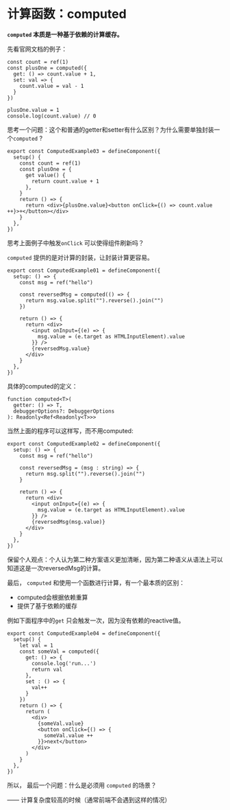 # 计算函数：computed



**`computed` 本质是一种基于依赖的计算缓存。** 



先看官网文档的例子：

```tsx
const count = ref(1)
const plusOne = computed({
  get: () => count.value + 1,
  set: val => {
    count.value = val - 1
  }
})

plusOne.value = 1
console.log(count.value) // 0
```



思考一个问题：这个和普通的getter和setter有什么区别？为什么需要单独封装一个`computed`  ?

```tsx
export const ComputedExample03 = defineComponent({
  setup() {
    const count = ref(1)
    const plusOne = {
      get value() {
        return count.value + 1
      },
    }
    return () => {
      return <div>{plusOne.value}<button onClick={() => count.value ++}>+</button></div>
    }
  },
})
```

思考上面例子中触发`onClick` 可以使得组件刷新吗？



`computed` 提供的是对计算的封装，让封装计算更容易。 

```tsx
export const ComputedExample01 = defineComponent({
  setup: () => {
    const msg = ref("hello")

    const reversedMsg = computed(() => {
      return msg.value.split("").reverse().join("")
    })

    return () => {
      return <div>
        <input onInput={(e) => {
          msg.value = (e.target as HTMLInputElement).value
        }} />
        {reversedMsg.value}
      </div>
    }
  },
})
```

具体的computed的定义：

```tsx
function computed<T>(
  getter: () => T,
  debuggerOptions?: DebuggerOptions
): Readonly<Ref<Readonly<T>>>
```



当然上面的程序可以这样写，而不用computed:

```tsx
export const ComputedExample02 = defineComponent({
  setup: () => {
    const msg = ref("hello")

    const reversedMsg = (msg : string) => {
      return msg.split("").reverse().join("")
    }

    return () => {
      return <div>
        <input onInput={(e) => {
          msg.value = (e.target as HTMLInputElement).value
        }} />
        {reversedMsg(msg.value)}
      </div>
    }
  },
})
```

保留个人观点：个人认为第二种方案语义更加清晰，因为第二种语义从语法上可以知道这是一次reversedMsg的计算。



最后， `computed` 和使用一个函数进行计算，有一个最本质的区别：

- computed会根据依赖重算	
- 提供了基于依赖的缓存

例如下面程序中的`get` 只会触发一次，因为没有依赖的reactive值。

```tsx
export const ComputedExample04 = defineComponent({
  setup() {
    let val = 1
    const someVal = computed({
      get: () => {
        console.log('run...')
        return val
      },
      set : () => {
        val++
      } 
    }) 
    return () => {
      return (
        <div>
          {someVal.value}
          <button onClick={() => {
            someVal.value ++
          }}>next</button>
        </div>
      )
    }
  },
})
```

所以， 最后一个问题：什么是必须用 `computed` 的场景？ 

—— 计算复杂度较高的时候（通常前端不会遇到这样的情况）





